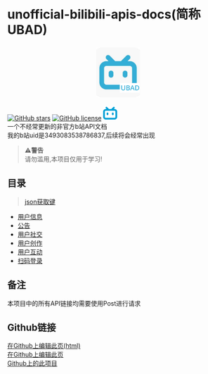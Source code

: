 # unofficial-bilibili-apis-docs(简称UBAD)
<h3 align="center">
  <a href="https://qiufengcute.github.io/unofficial-bilibili-apis-docs/" style="display: inline-block;">
    <img src="img/icon.png" width="100" alt="UBAD">
  </a>
</h3>

[![GitHub stars](https://img.shields.io/github/stars/qiufengcute/unofficial-bilibili-apis-docs.svg?style=flat&color=yellow)](https://github.com/qiufengcute/unofficial-bilibili-apis-docs/stargazers)
[![GitHub license](https://img.shields.io/badge/License-MIT-blue.svg)](https://github.com/qiufengcute/unofficial-bilibili-apis-docs/blob/master/LICENSE)
[![我的b站账号](img/bilibili.png)](https://space.bilibili.com/3493083538786837)  
一个不经常更新的非官方b站API文档  
我的b站uid是3493083538786837,后续将会经常出现  

>**⚠️警告**  
>请勿滥用,本项目仅用于学习!


## 目录  
> [json获取键](decs/html/get_json_text.html)


- [用户信息](docs/html/user_info.html)  
- [公告](docs/html/notice.html)
- [用户社交](docs/html/user_social.html)
- [用户创作](docs/html/user_authoring.html)
- [用户互动](docs/html/user_Interactions.html)
- [扫码登录](docs/html/login.html)

## 备注
本项目中的所有API链接均需要使用Post进行请求

## Github链接
[在Github上编辑此页(html)](https://github.com/qiufengcute/unofficial-bilibili-apis-docs/edit/main/index.html)  
[在Github上编辑此页](https://github.com/qiufengcute/unofficial-bilibili-apis-docs/edit/main/README.md)  
[Github上的此项目](https://github.com/qiufengcute/unofficial-bilibili-apis-docs/)
